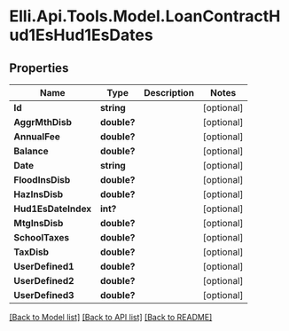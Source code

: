 # Elli.Api.Tools.Model.LoanContractHud1EsHud1EsDates
## Properties

Name | Type | Description | Notes
------------ | ------------- | ------------- | -------------
**Id** | **string** |  | [optional] 
**AggrMthDisb** | **double?** |  | [optional] 
**AnnualFee** | **double?** |  | [optional] 
**Balance** | **double?** |  | [optional] 
**Date** | **string** |  | [optional] 
**FloodInsDisb** | **double?** |  | [optional] 
**HazInsDisb** | **double?** |  | [optional] 
**Hud1EsDateIndex** | **int?** |  | [optional] 
**MtgInsDisb** | **double?** |  | [optional] 
**SchoolTaxes** | **double?** |  | [optional] 
**TaxDisb** | **double?** |  | [optional] 
**UserDefined1** | **double?** |  | [optional] 
**UserDefined2** | **double?** |  | [optional] 
**UserDefined3** | **double?** |  | [optional] 

[[Back to Model list]](../README.md#documentation-for-models) [[Back to API list]](../README.md#documentation-for-api-endpoints) [[Back to README]](../README.md)

